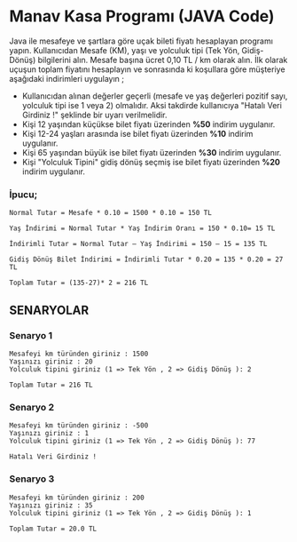 # Manav Kasa Programı (JAVA Code)
Java ile mesafeye ve şartlara göre uçak bileti fiyatı hesaplayan programı yapın. Kullanıcıdan Mesafe (KM), yaşı ve yolculuk tipi (Tek Yön, Gidiş-Dönüş) bilgilerini alın. Mesafe başına ücret 0,10 TL / km olarak alın. İlk olarak uçuşun toplam fiyatını hesaplayın ve sonrasında ki koşullara göre müşteriye aşağıdaki indirimleri uygulayın ;

* Kullanıcıdan alınan değerler geçerli (mesafe ve yaş değerleri pozitif sayı, yolculuk tipi ise 1 veya 2) olmalıdır. Aksi takdirde kullanıcıya "Hatalı Veri Girdiniz !" şeklinde bir uyarı verilmelidir.
* Kişi 12 yaşından küçükse bilet fiyatı üzerinden <b>%50</b> indirim uygulanır.
* Kişi 12-24 yaşları arasında ise bilet fiyatı üzerinden <b>%10</b> indirim uygulanır.
* Kişi 65 yaşından büyük ise bilet fiyatı üzerinden <b>%30</b> indirim uygulanır.
* Kişi "Yolculuk Tipini" gidiş dönüş seçmiş ise bilet fiyatı üzerinden <b>%20</b> indirim uygulanır.
### İpucu;

```
Normal Tutar = Mesafe * 0.10 = 1500 * 0.10 = 150 TL

Yaş İndirimi = Normal Tutar * Yaş İndirim Oranı = 150 * 0.10= 15 TL

İndirimli Tutar = Normal Tutar – Yaş İndirimi = 150 – 15 = 135 TL

Gidiş Dönüş Bilet İndirimi = İndirimli Tutar * 0.20 = 135 * 0.20 = 27 TL

Toplam Tutar = (135-27)* 2 = 216 TL
```

## SENARYOLAR

### Senaryo 1
```  
Mesafeyi km türünden giriniz : 1500
Yaşınızı giriniz : 20
Yolculuk tipini giriniz (1 => Tek Yön , 2 => Gidiş Dönüş ): 2

Toplam Tutar = 216 TL
```

### Senaryo 2 
```
Mesafeyi km türünden giriniz : -500
Yaşınızı giriniz : 1
Yolculuk tipini giriniz (1 => Tek Yön , 2 => Gidiş Dönüş ): 77

Hatalı Veri Girdiniz !
```
### Senaryo 3
```
Mesafeyi km türünden giriniz : 200
Yaşınızı giriniz : 35
Yolculuk tipini giriniz (1 => Tek Yön , 2 => Gidiş Dönüş ): 1

Toplam Tutar = 20.0 TL
```
